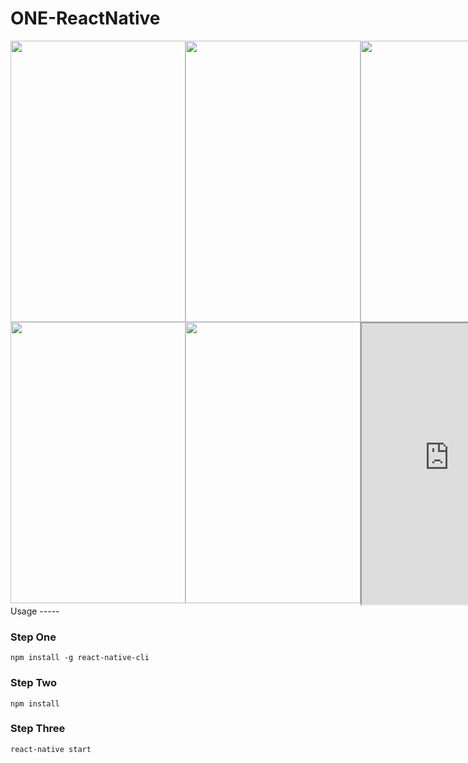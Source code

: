# ONE-ReactNative
<div style="display:flex;"> 
<img width="280" height="450" src="https://github.com/kenvies/ONE-ReactNative/blob/master/dis/Simulator%20Screen%20Shot%202017年8月16日%20下午3.12.04.png"/>
<img width="280" height="450" src="https://github.com/kenvies/ONE-ReactNative/blob/master/dis/Simulator%20Screen%20Shot%202017年8月16日%20下午3.12.12.png"/>
<img width="280" height="450" src="https://github.com/kenvies/ONE-ReactNative/blob/master/dis/Simulator%20Screen%20Shot%202017年8月16日%20下午3.12.17.png"/>
  </div>
  <div style="display:flex;"> 
<img width="280" height="450" src="https://github.com/kenvies/ONE-ReactNative/blob/master/dis/Simulator%20Screen%20Shot%202017年8月16日%20下午3.12.24.png"/>
<img width="280" height="450" src="https://github.com/kenvies/ONE-ReactNative/blob/master/dis/Simulator%20Screen%20Shot%202017年8月16日%20下午3.12.43.png"/>
<iframe width="280" height="450" src="https://github.com/kenvies/ONE-ReactNative/blob/master/dis/QQ20170816-162202-HD-iloveimg-compressed.gif"></iframe>
  </div>
Usage
-----

### Step One

```
npm install -g react-native-cli
```
### Step Two

```
npm install
```
### Step Three

```
react-native start
```
